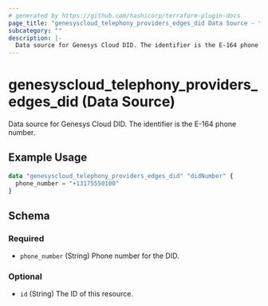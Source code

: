 ```yaml
---
# generated by https://github.com/hashicorp/terraform-plugin-docs
page_title: "genesyscloud_telephony_providers_edges_did Data Source - terraform-provider-genesyscloud"
subcategory: ""
description: |-
  Data source for Genesys Cloud DID. The identifier is the E-164 phone number.
---
```


# genesyscloud_telephony_providers_edges_did (Data Source)

Data source for Genesys Cloud DID. The identifier is the E-164 phone number.

## Example Usage

```terraform
data "genesyscloud_telephony_providers_edges_did" "didNumber" {
  phone_number = "+13175550100"
}
```

<!-- schema generated by tfplugindocs -->
## Schema

### Required

- `phone_number` (String) Phone number for the DID.

### Optional

- `id` (String) The ID of this resource.


